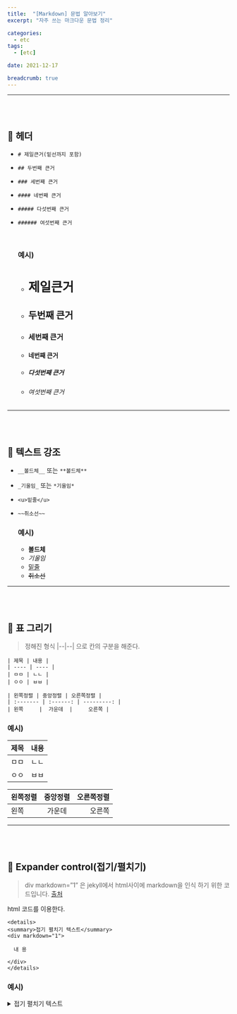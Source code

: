 ```yaml
---
title:  "[Markdown] 문법 알아보기"
excerpt: "자주 쓰는 마크다운 문법 정리"

categories:
  - etc
tags:
  - [etc]

date: 2021-12-17

breadcrumb: true
---
```


--- 

<br><br>
## 🔷 헤더
- `# 제일큰거(밑선까지 포함)`
- `## 두번째 큰거`
- `### 세번째 큰거`
- `#### 네번째 큰거`
- `##### 다섯번째 큰거`
- `###### 여섯번째 큰거`
  
  <br>

  ### 예시)
  - # 제일큰거
  - ## 두번째 큰거
  - ### 세번째 큰거
  - #### 네번째 큰거
  - ##### 다섯번째 큰거
  - ###### 여섯번째 큰거


--- 
<br><br>

## 🔷 텍스트 강조
- `__볼드체__` 또는 `**볼드체**`
- `_기울임_` 또는 `*기울임*`
- `<u>밑줄</u>`
- `~~취소선~~`

  ### 예시)
  - __볼드체__
  - _기울임_
  - <u>밑줄</u>
  - ~~취소선~~

--- 
<br><br>


## 🔷 표 그리기 
> 정해진 형식 |--|--| 으로 칸의 구분을 해준다.
```
| 제목 | 내용 |
| ---- | ---- |
| ㅁㅁ | ㄴㄴ |
| ㅇㅇ | ㅂㅂ |

| 왼쪽정렬 | 중앙정렬 | 오른쪽정렬 |
| :------- | :------: | ---------: |
| 왼쪽     |  가운데  |     오른쪽 |

```
  ### 예시)
  | 제목 | 내용 |
  | ---- | ---- |
  | ㅁㅁ | ㄴㄴ |
  | ㅇㅇ | ㅂㅂ |

  | 왼쪽정렬 | 중앙정렬 | 오른쪽정렬 |
| :------- | :------: | ---------: |
| 왼쪽     |  가운데  |     오른쪽 |

--- 
<br><br>


## 🔷 Expander control(접기/펼치기)

> div markdown=”1” 은 jekyll에서 html사이에 markdown을 인식 하기 위한 코드입니다.   [출처](https://inasie.github.io/it%EC%9D%BC%EB%B0%98/%EB%A7%88%ED%81%AC%EB%8B%A4%EC%9A%B4-expander-control/)

  html 코드를 이용한다.

```
<details>
<summary>접기 펼치기 텍스트</summary>
<div markdown="1">

  내 용 

</div>
</details>
```

  ### 예시)
  <details>
  <summary>접기 펼치기 텍스트</summary>
  <div markdown="1">

    내 용 

  </div>
  </details>

